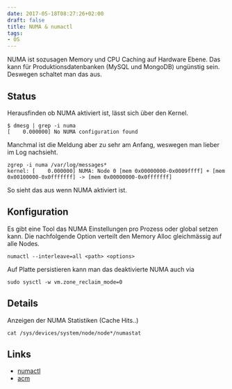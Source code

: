 ```yaml
---
date: 2017-05-18T08:27:26+02:00
draft: false
title: NUMA & numactl
tags:
- OS
---
```


NUMA ist sozusagen Memory und CPU Caching auf Hardware Ebene. Das kann für
Produktionsdatenbanken (MySQL und MongoDB) ungünstig sein. Deswegen
schaltet man das aus.

## Status

Herausfinden ob NUMA aktiviert ist, lässt sich über den Kernel.

```
$ dmesg | grep -i numa
[    0.000000] No NUMA configuration found
```

Manchmal ist die Meldung aber zu sehr am Anfang, weswegen man lieber im Log
nachsieht.

```
zgrep -i numa /var/log/messages*
kernel: [    0.000000] NUMA: Node 0 [mem 0x00000000-0x0009ffff] + [mem 0x00100000-0x0fffffff] -> [mem 0x00000000-0x0fffffff]
```

So sieht das aus wenn NUMA aktiviert ist.

## Konfiguration

Es gibt eine Tool das NUMA Einstellungen pro Prozess oder global setzen
kann. Die nachfolgende Option verteilt den Memory Alloc gleichmässig auf
alle Nodes.

```
numactl --interleave=all <path> <options>
```

Auf Platte persistieren kann man das deaktivierte NUMA auch via

```
sudo sysctl -w vm.zone_reclaim_mode=0
```

## Details

Anzeigen der NUMA Statistiken (Cache Hits..)

```
cat /sys/devices/system/node/node*/numastat
```

## Links

* [numactl](https://linux.die.net/man/8/numactl)
* [acm](https://queue.acm.org/detail.cfm?id=2513149)
